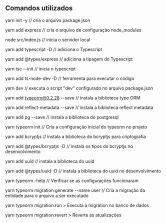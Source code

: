 ## Comandos utilizados

yarn init -y // cria o arquivo package.json

yarn add express // cria o arquivo de configuração node_modules

node src/index.js // inicia o servidor local

yarn add typescript -D // adiciona o Typescript

yarn add @types/express // adiciona a tipagem do Typescript

yarn tsc --init // inicia o typescript

yarn add ts-node-dev -D // ferramenta para executar o código

yarn dev // executa o script "dev" configurado no arquivo package.json

yarn add typeorm@0.2.28 --save // instala a biblioteca type ORM

yarn add reflect-metadata --save // instala a biblioteca reflect metadata

yarn add pg --save // instala a biblioteca do postgresql

yarn typeorm init // Cria a configuração inicial do typeorm no projeto

yarn add bcryptjs // instala a biblioteca do bcryptjs para criptografia

yarn add @types/bcryptjs -D // instala os tipos do bcryptjs no desenvolvimento

yarn add uuid // instala a biblioteca do uuid

yarn add @types/uuid -D // instala a biblioteca do uuid no desenvolvimento

yarn typeorm -help // Verificar se as configurações funcionaram

yarn typeorm migration:generate --name user // Cria a migração da entidade para o arquivo a ser executado

yarn typeorm migration:run > Executa a migration no banco de dados

yarn typeorm migration:revert > Reverte as atualizações